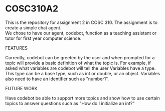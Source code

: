 COSC310A2
=========

This is the repository for assignment 2 in COSC 310. The assignment is to create a simple chat agent.  
We chose to have our agent, codebot, function as a teaching assistant or tutor for first year computer 
science.

FEATURES

Currently, codebot can be greeted by the user and when prompted for a topic will provide a basic 
definition of what the topic is. For example, if asked what variables are codebot will tell the user 
Variables have a type. This type can be a base type, such as int or double, or an object.  Variables
also need to have an identifier such as "number1".

FUTURE WORK

Have codebot be able to support more topics and show how to use certain topics to answer questions such 
as "How do I initialize an int?"